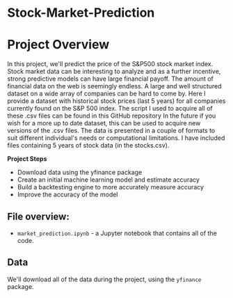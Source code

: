 # Stock-Market-Prediction
# Project Overview
In this project, we'll predict the price of the S&P500 stock market index.
Stock market data can be interesting to analyze and as a further incentive, strong predictive models can have large financial payoff. The amount of financial data on the web is seemingly endless.
A large and well structured dataset on a wide array of companies can be hard to come by. Here I provide a dataset with historical stock prices (last 5 years) for all companies currently found on the S&P 500 index.
The script I used to acquire all of these .csv files can be found in this GitHub repository In the future if you wish for a more up to date dataset, this can be used to acquire new versions of the .csv files.
The data is presented in a couple of formats to suit different individual's needs or computational limitations. I have included files containing 5 years of stock data (in the stocks.csv).

**Project Steps**
* Download data using the yfinance package
* Create an initial machine learning model and estimate accuracy
* Build a backtesting engine to more accurately measure accuracy
* Improve the accuracy of the model

## File overview:

* `market_prediction.ipynb` - a Jupyter notebook that contains all of the code.

## Data

We'll download all of the data during the project, using the `yfinance` package.
